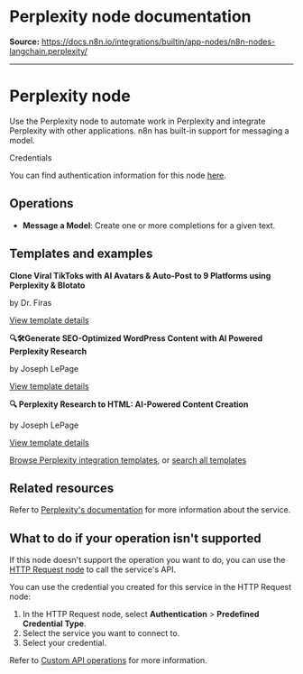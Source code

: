 # Perplexity node documentation

**Source:** https://docs.n8n.io/integrations/builtin/app-nodes/n8n-nodes-langchain.perplexity/

---

# Perplexity node

Use the Perplexity node to automate work in Perplexity and integrate Perplexity with other applications. n8n has built-in support for messaging a model.

Credentials

You can find authentication information for this node [here](../../credentials/perplexity/).

## Operations

- **Message a Model**: Create one or more completions for a given text.

## Templates and examples

**Clone Viral TikToks with AI Avatars & Auto-Post to 9 Platforms using Perplexity & Blotato**

by Dr. Firas

[View template details](https://n8n.io/workflows/4110-clone-viral-tiktoks-with-ai-avatars-and-auto-post-to-9-platforms-using-perplexity-and-blotato/)

**🔍🛠️Generate SEO-Optimized WordPress Content with AI Powered Perplexity Research**

by Joseph LePage

[View template details](https://n8n.io/workflows/3291-generate-seo-optimized-wordpress-content-with-ai-powered-perplexity-research/)

**🔍 Perplexity Research to HTML: AI-Powered Content Creation**

by Joseph LePage

[View template details](https://n8n.io/workflows/2682-perplexity-research-to-html-ai-powered-content-creation/)

[Browse Perplexity integration templates](https://n8n.io/integrations/perplexity/), or [search all templates](https://n8n.io/workflows/)

## Related resources

Refer to [Perplexity's documentation](https://docs.perplexity.ai/home) for more information about the service.

## What to do if your operation isn't supported

If this node doesn't support the operation you want to do, you can use the [HTTP Request node](../../core-nodes/n8n-nodes-base.httprequest/) to call the service's API.

You can use the credential you created for this service in the HTTP Request node:

1. In the HTTP Request node, select **Authentication** > **Predefined Credential Type**.
2. Select the service you want to connect to.
3. Select your credential.

Refer to [Custom API operations](../../../custom-operations/) for more information.
